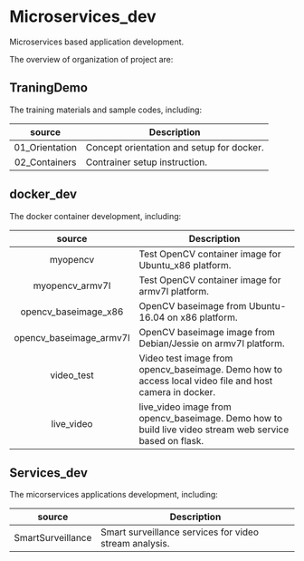 # Microservices_dev
Microservices based application development.

The overview of organization of project are:

## TraningDemo
The training materials and sample codes, including:

|   source   | Description |
|:----------:|-------------|
| 01_Orientation | Concept orientation and setup for docker. |
| 02_Containers | Contrainer setup instruction. |

## docker_dev
The docker container development, including:

|   source   | Description |
|:----------:|-------------|
| myopencv | Test OpenCV container image for Ubuntu_x86 platform. |
| myopencv_armv7l | Test OpenCV container image for armv7l platform. |
| opencv_baseimage_x86 | OpenCV baseimage from Ubuntu-16.04 on x86 platform. |
| opencv_baseimage_armv7l | OpenCV baseimage image from Debian/Jessie on armv7l platform. |
| video_test | Video test image from opencv_baseimage. Demo how to access local video file and host camera in docker. |
| live_video | live_video image from opencv_baseimage. Demo how to build live video stream web service based on flask. |

## Services_dev
The micorservices applications development, including:

|   source   | Description |
|:----------:|-------------|
| SmartSurveillance | Smart surveillance services for video stream analysis. |

